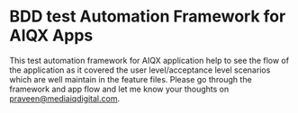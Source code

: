 BDD test Automation Framework for AIQX Apps
===========================================

This test automation framework for AIQX application help to see the flow of the application as it covered  the user level/acceptance level scenarios which are well maintain in the feature files. Please go through the framework and app flow and let me know your thoughts on praveen@mediaiqdigital.com.